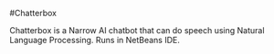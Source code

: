 #Chatterbox

Chatterbox is a Narrow AI chatbot that can do speech using Natural Language Processing. Runs in NetBeans IDE.